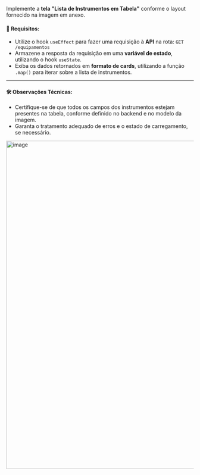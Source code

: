 Implemente a **tela "Lista de Instrumentos em Tabela"** conforme o layout fornecido na imagem em anexo.

#### 📌 Requisitos:

- Utilize o hook `useEffect` para fazer uma requisição à **API** na rota:
  `GET /equipamentos`
- Armazene a resposta da requisição em uma **variável de estado**, utilizando o hook `useState`.
- Exiba os dados retornados em **formato de cards**, utilizando a função `.map()` para iterar sobre a lista de instrumentos.

---

#### 🛠️ Observações Técnicas:

- Certifique-se de que todos os campos dos instrumentos estejam presentes na tabela, conforme definido no backend e no modelo da imagem.
- Garanta o tratamento adequado de erros e o estado de carregamento, se necessário.

<img width="991" height="882" alt="image" src="https://github.com/user-attachments/assets/333ede39-43dc-4ad6-a562-f4ba425becd9" />
